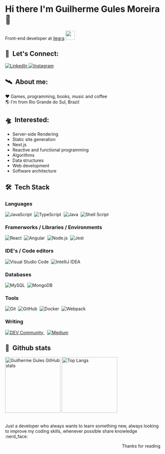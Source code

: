 # Hi there I'm Guilherme Gules Moreira 👋

<p>
  Front-end developer at <a href="https://ilegra.com/">ilegra</a>&nbsp;<img src="https://media.giphy.com/media/WUlplcMpOCEmTGBtBW/giphy.gif" width="30"> 
</p>

## :busts_in_silhouette: &nbsp;Let's Connect:

<div align="left">
  <a href="https://www.linkedin.com/in/guilhermegules/" target="_blank">
    <img src="https://img.shields.io/badge/LinkedIn-%230077B5.svg?&style=for-the-badge&logo=linkedin&logoColor=white&color=05122A" alt="LinkedIn">
  </a>
  <a href="https://www.instagram.com/guilhermethegules/" target="_blank">
    <img src="https://img.shields.io/badge/Instagram-%23E4405F.svg?&style=for-the-badge&logo=instagram&logoColor=white&color=05122A" alt="Instagram">
  </a>
</div>

## :artificial_satellite: &nbsp;About me:
:heart: Games, programming, books, music and coffee
<br />
:earth_americas: I'm from Rio Grande do Sul, Brazil
<br />

## :flying_saucer: &nbsp;Interested:

- Server-side Rendering
- Static site generation
- Next.js
- Reactive and functional programming
- Algorithms
- Data structures
- Web development
- Software architecture

## 🛠 &nbsp;Tech Stack

### Languages

![JavaScript](https://img.shields.io/badge/-JavaScript-05122A?style=for-the-badge&logo=javascript)&nbsp;
![TypeScript](https://img.shields.io/badge/-TypeScript-05122A?style=for-the-badge&logo=typescript)&nbsp;
![Java](https://img.shields.io/badge/-Java-05122A?style=for-the-badge&logo=java)&nbsp;
![Shell Script](https://img.shields.io/badge/Shell_Script-05122A?style=for-the-badge&logo=gnu-bash&logoColor=white)

### Framerworks / Libraries / Environments

![React](https://img.shields.io/badge/-React-05122A?style=for-the-badge&logo=react)&nbsp;
![Angular](https://img.shields.io/badge/-Angular-05122A?style=for-the-badge&logo=angular&logoColor=red)&nbsp;
![Node.js](https://img.shields.io/badge/-Node.js-05122A?style=for-the-badge&logo=node.js)&nbsp;
![Jest](https://img.shields.io/badge/Jest-05122A?style=for-the-badge&logo=jest&logoColor=C21325)&nbsp;

### IDE's / Code editors

![Visual Studio Code](https://img.shields.io/badge/-Visual%20Studio%20Code-05122A?style=for-the-badge&logo=visual-studio-code&logoColor=007ACC)&nbsp;
![IntelliJ IDEA](https://img.shields.io/badge/-Intellij-05122A?style=for-the-badge&logo=intellij-idea)&nbsp;

### Databases

![MySQL](https://img.shields.io/badge/-MySQL-05122A?style=for-the-badge&logo=mysql&logoColor=white)&nbsp;
![MongoDB](https://img.shields.io/badge/-MongoDB-05122A?style=for-the-badge&logo=mongodb)&nbsp;

### Tools

![Git](https://img.shields.io/badge/-Git-05122A?style=for-the-badge&logo=git)&nbsp;
![GitHub](https://img.shields.io/badge/-GitHub-05122A?style=for-the-badge&logo=github)&nbsp;
![Docker](https://img.shields.io/badge/Docker-05122A?style=for-the-badge&logo=docker&logoColor=2CA5E0)&nbsp;
![Webpack](https://img.shields.io/badge/Webpack-05122A?style=for-the-badge&logo=Webpack&logoColor=8DD6F9)

### Writing

<a href="https://dev.to/guilhermegules" target="_blank">
  <img src="https://img.shields.io/badge/dev.to-05122A?style=for-the-badge&logo=devdotto&logoColor=white" alt="DEV Community">
</a>
&nbsp;
<a href="https://medium.com/@guilhermegules" target="_blank">
  <img src="https://img.shields.io/badge/Medium-05122A?style=for-the-badge&logo=medium&logoColor=white" alt="Medium">
</a>

## :milky_way: &nbsp;Github stats 
 
<div>  
  <span>
    <img height="180" src="https://github-readme-stats.vercel.app/api?username=guilhermegules&show_icons=true&theme=dark" alt="Guilherme Gules GitHub stats" />
    <img height="180" src="https://github-readme-stats.vercel.app/api/top-langs/?username=guilhermegules&layout=compact&theme=dark" alt="Top Langs" />
  </span>
</div>

<br />

<p>
Just a developer who always wants to learn something new, always looking to improve my coding skills, whenever possible share knowledge :nerd_face:
</p>

<p align="right">Thanks for reading</p>

